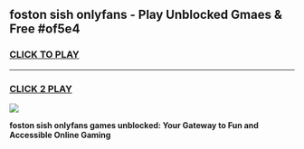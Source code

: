
## foston sish onlyfans - Play Unblocked Gmaes & Free #of5e4
<h3>
<a href="https://premium.freeplayer.one?title=foston_sish_onlyfans&ref=03M">CLICK TO PLAY</a></h3>
<hr>

<h3>
<a href="https://premium.freeplayer.one?title=foston_sish_onlyfans&ref=03M">CLICK 2 PLAY</a>
  
</h3>

<a href="https://premium.freeplayer.one?title=foston_sish_onlyfans&ref=03M"><img src="https://clearcache.store/games.png"></a>


**foston sish onlyfans games unblocked: Your Gateway to Fun and Accessible Online Gaming**
